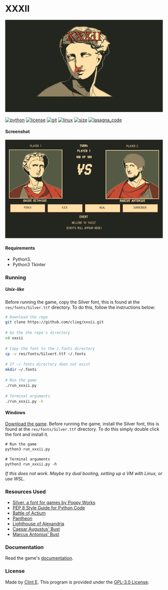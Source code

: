 # XXXII

![cover](res/cover.png)

[![python](https://img.shields.io/badge/made_with-python-c74c34?labelColor=23261f&logo=python&logoColor=c74c34)](https://python.org)
[![license](https://img.shields.io/badge/license-GPL&#8208;3.0-c74c34?labelColor=23261f&logo=gnu&logoColor=c74c34)](https://github.com/clieg/xxxii/blob/master/LICENSE)
[![git](https://img.shields.io/badge/uses-git-c74c34?labelColor=23261f&logo=git&logoColor=c74c34)](https://git-scm.com)
[![linux](https://img.shields.io/badge/works_on-my_machine-c74c34?labelColor=23261f&logo=pop_os&logoColor=c74c34)](https://pop.system76.com/)
[![size](https://img.shields.io/github/repo-size/clieg/xxxii?color=c74c34&labelColor=23261f&logo=github&logoColor=c74c34)](https://github.com/clieg/xxxii.git)
[![lasagna_code](https://img.shields.io/badge/contains-tasty_lasagna_code-c74c34?labelColor=23261f)](https://en.wikipedia.org/wiki/Spaghetti_code#Lasagna_code)


#### Screenshot
![screenshot](res/screenshot.png)

#### Requirements
* Python3.
* Python3 Tkinter


### Running
##### Unix-like
Before running the game, copy the Silver font, this is found at the `res/fonts/Silver.ttf` directory. To do this, follow the instructions below:
```bash
# Download the repo
git clone https://github.com/clieg/xxxii.git

# Go the the repo's directory
cd xxxii

# Copy the font to the /.fonts directory
cp -v res/fonts/Silvert.ttf ~/.fonts

# If ~/.fonts directory does not exist
mkdir ~/.fonts

# Run the game
./run_xxxii.py

# Terminal arguments
./run_xxxii.py -h
```


#### Windows
[Download the game](https://github.com/clieg/xxxii/archive/refs/heads/master.zip).
Before running the game, install the Silver font, this is found at the `res/fonts/Silver.ttf` directory. To do this simply double click the font and install it.
```shell
# Run the game
python3 run_xxxii.py

# Terminal arguments
python3 run_xxxii.py -h
```
*If this does not work. Maybe try dual booting, setting up a VM with Linux, or use WSL.*


### Resources Used
* [Silver, a font for games by Poppy Works](https://poppyworks.itch.io/silver)
* [PEP 8 Style Guide for Python Code](https://python.org/dev/peps/pep-0008)
* [Battle of Actium](https://en.wikipedia.org/wiki/Battle_of_Actium)
* [Pantheon](https://en.wikipedia.org/wiki/Pantheon,_Rome)
* [Lighthouse of Alexandria](https://en.wikipedia.org/wiki/Alexandria_lighthouse)
* [Caesar Augustus' Bust](https://upload.wikimedia.org/wikipedia/commons/0/0b/Augustus_Bevilacqua_Glyptothek_Munich_317.jpg)
* [Marcus Antonius' Bust](https://upload.wikimedia.org/wikipedia/commons/2/21/Marcus_Antonius_marble_bust_in_the_Vatican_Museums.jpg)

### Documentation
Read the game's [documentation](https://github.com/clieg/xxxii/blob/master/DOC.md).


### License
Made by [Clint E](https://github.com/clieg). This program is provided under the [GPL-3.0 License](https://github.com/clieg/xxxii/blob/master/LICENSE).